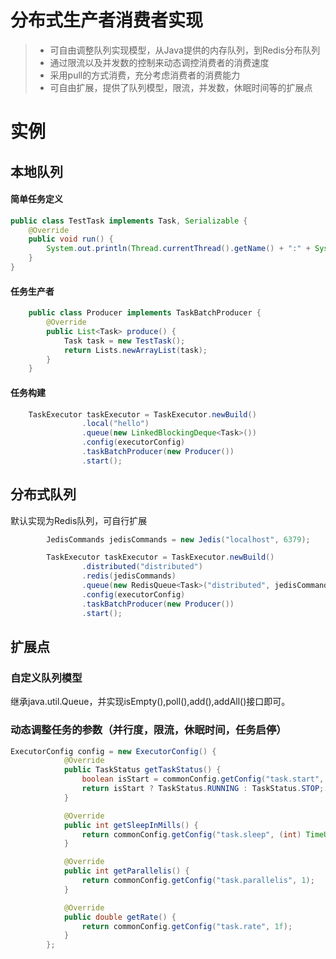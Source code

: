 # 分布式生产者消费者实现
>* 可自由调整队列实现模型，从Java提供的内存队列，到Redis分布队列
>* 通过限流以及并发数的控制来动态调控消费者的消费速度
>* 采用pull的方式消费，充分考虑消费者的消费能力
>* 可自由扩展，提供了队列模型，限流，并发数，休眠时间等的扩展点

# 实例
## 本地队列

#### 简单任务定义
````java
public class TestTask implements Task, Serializable {
    @Override
    public void run() {
        System.out.println(Thread.currentThread().getName() + ":" + System.currentTimeMillis());
    }
}
````
#### 任务生产者
````java
    public class Producer implements TaskBatchProducer {
        @Override
        public List<Task> produce() {
            Task task = new TestTask();
            return Lists.newArrayList(task);
        }
    }
````
#### 任务构建
````java
    TaskExecutor taskExecutor = TaskExecutor.newBuild()
                .local("hello")
                .queue(new LinkedBlockingDeque<Task>())
                .config(executorConfig)
                .taskBatchProducer(new Producer())
                .start();
````

## 分布式队列
默认实现为Redis队列，可自行扩展
````java
        JedisCommands jedisCommands = new Jedis("localhost", 6379);

        TaskExecutor taskExecutor = TaskExecutor.newBuild()
                .distributed("distributed")
                .redis(jedisCommands)
                .queue(new RedisQueue<Task>("distributed", jedisCommands, beanSerializable))
                .config(executorConfig)
                .taskBatchProducer(new Producer())
                .start();
````
## 扩展点
### 自定义队列模型
继承java.util.Queue，并实现isEmpty(),poll(),add(),addAll()接口即可。
### 动态调整任务的参数（并行度，限流，休眠时间，任务启停）
````java
ExecutorConfig config = new ExecutorConfig() {
            @Override
            public TaskStatus getTaskStatus() {
                boolean isStart = commonConfig.getConfig("task.start", true);
                return isStart ? TaskStatus.RUNNING : TaskStatus.STOP;
            }

            @Override
            public int getSleepInMills() {
                return commonConfig.getConfig("task.sleep", (int) TimeUnit.MINUTES.toMillis(10));
            }

            @Override
            public int getParallelis() {
                return commonConfig.getConfig("task.parallelis", 1);
            }

            @Override
            public double getRate() {
                return commonConfig.getConfig("task.rate", 1f);
            }
        };
````
